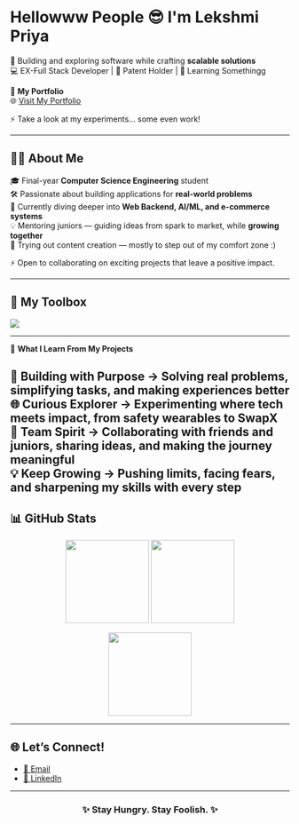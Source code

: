 # Hellowww People 😎 I'm **Lekshmi Priya**  

🚀 Building and exploring software while crafting **scalable solutions**  
💻 EX-Full Stack Developer | 📜 Patent Holder | 🎨 Learning Somethingg

🔗 **My Portfolio**  
🌐 [Visit My Portfolio](https://lekshmipriya.netlify.app/)  

⚡ Take a look at my experiments… some even work!

---

## 👩‍💻 About Me  

🎓 Final-year **Computer Science Engineering** student  
🛠️ Passionate about building applications for **real-world problems**  
🌱 Currently diving deeper into **Web Backend, AI/ML, and e-commerce systems**  
💡 Mentoring juniors — guiding ideas from spark to market, while **growing together**  
🎥 Trying out content creation — mostly to step out of my comfort zone :)

⚡ Open to collaborating on exciting projects that leave a positive impact.

---

## 🔧 My Toolbox  
<p align="left">
  <img src="https://skillicons.dev/icons?i=html,css,js,react,nodejs,express,mongodb,tailwind,python,java,git,github,vscode,figma&perline=7" />
</p>

---
🌟 **What I Learn From My Projects**  

🚀 **Building with Purpose** → Solving real problems, simplifying tasks, and making experiences better  
🌐 **Curious Explorer** → Experimenting where tech meets impact, from safety wearables to SwapX  
🤝 **Team Spirit** → Collaborating with friends and juniors, sharing ideas, and making the journey meaningful  
💡 **Keep Growing** → Pushing limits, facing fears, and sharpening my skills with every step  
---

## 📊 GitHub Stats  

<p align="center">
  <img src="https://github-readme-streak-stats.herokuapp.com/?user=lekshmipriyaa28&theme=radical&hide_border=true" height="150" /> 
  <img src="https://github-readme-stats.vercel.app/api?username=lekshmipriyaa28&show_icons=true&theme=radical&hide_border=true" height="150" />
</p>

<p align="center">
  <img src="https://github-readme-stats.vercel.app/api/top-langs/?username=lekshmipriyaa28&layout=compact&theme=radical&hide_border=true" height="150" />
</p>

---

## 🌐 Let’s Connect!  
- [📩 Email](mailto:lekshmipriyaa28@gmail.com)  
- [💼 LinkedIn](https://www.linkedin.com/in/lekshmi-priya-j-s--8684382a9/)  

---

<h3 align="center">✨ Stay Hungry. Stay Foolish. ✨</h3>

